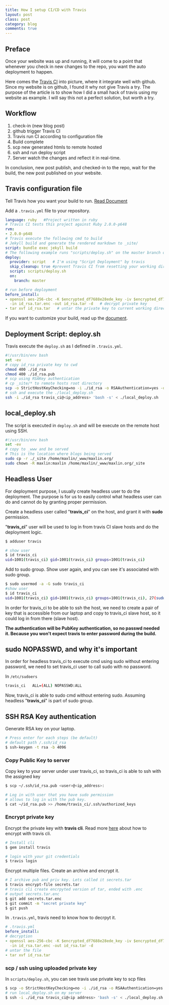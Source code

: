 ```yaml
---
title: How I setup CI/CD with Travis
layout: post
class: post
category: blog
comments: true
---
```

## Preface

Once your website was up and running, it will come to a point that whenever you check in new changes to the repo, you want the auto deployment to happen.

Here comes the [Travis CI](https://travis-ci.org/) into picture, where it integrate well with github.
Since my website is on github, I found it why not give Travis a try.
The purpose of the article is to show how I did a small hack of travis using my website as example. I will say this not a perfect solution, but worth a try.

## Workflow

1. check-in (new blog post)
2. github trigger Travis CI
3. Travis run CI according to configuration file
4. Build complete
5. scp new generated htmls to remote hosted
6. ssh and run deploy script
7. Server watch the changes and reflect it in real-time.

In conclusion, new post publish, and checked-in to the repo, wait for the build, the new post published on your website.


## Travis configuration file

Tell Travis how you want your build to run.
[Read Document](https://docs.travis-ci.com/user/getting-started/)

Add a ```.travis.yml``` file to your repository.

```yml
language: ruby   #Project written in ruby
# Travis CI tests this project against Ruby 2.0.0-p648
rvm:
- 2.0.0-p648
# Travis execute the following cmd to build
# Jekyll build and generate the rendered markdown to _site/
script: bundle exec jekyll build
# The following example runs "scripts/deploy.sh" on the master branch of your repo if the build is successful
deploy:
  provider: script   # I'm using "Script Deployment" by travis
  skip_cleanup: true #prevent Travis CI from resetting your working directory and deleting all changes made during the build
  script: scripts/deploy.sh
  on:
    branch: master

# run before deployment
before_install:
- openssl aes-256-cbc -K $encrypted_df7688e28ede_key -iv $encrypted_df7688e28ede_iv
  -in id_rsa.tar.enc -out id_rsa.tar -d   # decrypt private key
- tar xvf id_rsa.tar   # untar the private key to current working directory (root dir of repo)
```

If you want to customize your build, read up the [document](https://docs.travis-ci.com/user/getting-started/).

## Deployment Script: deploy.sh

Travis execute the ```deploy.sh``` as I defined in ```.travis.yml```.

```bash
#!/usr/bin/env bash
set -ev
# copy id_rsa private key to cwd
chmod 400 ./id_rsa
chmod 400 ./id_rsa.pub
# scp using RSAKey authentication
# cp _site/* to remote hosts root directory
scp -o StrictHostKeyChecking=no -i ./id_rsa -o RSAAuthentication=yes -o PubkeyAuthentication=yes -r ./_site travis_ci@<ip address>:~/
# ssh and execute the ./local_deploy.sh
ssh -i ./id_rsa travis_ci@<ip_address> 'bash -s' < ./local_deploy.sh
```

## local_deploy.sh

The script is executed in ```deploy.sh``` and will be execute on the remote host using SSH.

```bash
#!/usr/bin/env bash
set -ev
# copy to _www and be served
# This is the location where blogs being served
sudo cp -r ./_site /home/maxlin/_www/maxlin.org/
sudo chown -R maxlin:maxlin /home/maxlin/_www/maxlin.org/_site
```

## Headless User

For deployment purpose, I usually create headless user to do the deployment. The purpose is for us to easily control what headless user can do and cannot do by granting proper permission.

Create a headless user called "**travis_ci**" on the host, and grant it with **sudo** permission.

"**travis_ci**" user will be used to log in from travis CI slave hosts and do the deployment logic.

```bash
$ adduser travis

# show user
$ id travis_ci
uid=1001(travis_ci) gid=1001(travis_ci) groups=1001(travis_ci)
```

Add to sudo group. Show user again, and you can see it's associated with sudo group.

```bash
$ sudo usermod -a -G sudo travis_ci
#show user
$ id travis_ci
uid=1001(travis_ci) gid=1001(travis_ci) groups=1001(travis_ci), 27(sudo)
```

In order for travis_ci to be able to ssh the host, we need to create a pair of key that is accessible from our laptop and copy to travis_ci slave host, so it could log in from there (slave host).

**The authentication will be PubKey authentication, so no passwd needed it.
Because you won't expect travis to enter password during the build.**

## sudo NOPASSWD, and why it's important

In order for headless travis_ci to execute cmd using sudo without entering password, we need to set travis_ci user to call sudo with no password.

In ```/etc/sudoers```

```bash
travis_ci   ALL=(ALL) NOPASSWD:ALL
```

Now, travis_ci is able to sudo cmd without entering sudo. Assuming headless "**travis_ci**" is part of sudo group.


## SSH RSA Key authentication

Generate RSA key on your laptop.

```bash
# Press enter for each steps (be default)
# default path /.ssh/id_rsa
$ ssh-keygen -t rsa -b 4096
```

### Copy Public Key to server

Copy key to your server under user travis_ci, so travis_ci is able to ssh with the assigned key

```bash
$ scp ~/.ssh/id_rsa.pub <user>@<ip_address>:

# Log in with user that you have sudo permission
# allows to log in with the pub key.
$ cat ~/id_rsa.pub >> /home/travis_ci/.ssh/authorized_keys
```

### Encrypt private key

Encrypt the private key with **travis cli**.
Read more [here](https://docs.travis-ci.com/user/encrypting-files/) about how to encrypt with travis cli.

```bash
# Install cli
$ gem install travis

# login with your git credentials
$ travis login
```

Encrypt multiple files.
Create an archive and encrypt it.

```bash
# I archive pub and priv key. Lets called it secrets.tar
$ travis encrypt-file secrets.tar
# travis cli create encrpyted version of tar, ended with .enc
# output secrets.tar.enc
$ git add secrets.tar.enc
$ git commit -m "secret private key"
$ git push
```

In ```.travis.yml```, travis need to know how to decrpyt it.

```yml
# .travis.yml
before_install:
# decryption
- openssl aes-256-cbc -K $encrypted_df7688e28ede_key -iv $encrypted_df7688e28ede_iv
  -in id_rsa.tar.enc -out id_rsa.tar -d
# untar the file
- tar xvf id_rsa.tar
```

### scp / ssh using uploaded private key

In ```scripts/deploy.sh```, you can see travis use private key to scp files

```bash
$ scp -o StrictHostKeyChecking=no -i ./id_rsa -o RSAAuthentication=yes -o PubkeyAuthentication=yes -r ./_site travis_ci@<ip address>:~/
# run local_deploy.sh on my server
$ ssh -i ./id_rsa travis_ci@<ip address> 'bash -s' < ./local_deploy.sh
```
